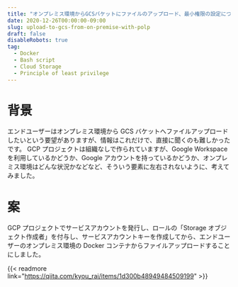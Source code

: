 ```yaml
---
title: "オンプレミス環境からGCSバケットにファイルのアップロード、最小権限の設定について"
date: 2020-12-26T00:00:00-09:00
slug: upload-to-gcs-from-on-premise-with-polp
draft: false
disableRobots: true
tag:
  - Docker
  - Bash script
  - Cloud Storage
  - Principle of least privilege
---
```


# 背景
エンドユーザーはオンプレミス環境から GCS バケットへファイルアップロードしたいという要望がありますが、情報はこれだけで、直接に聞くのも難しかったです。
GCP プロジェクトは組織なしで作られていますが、Google Workspace を利用しているかどうか、Google アカウントを持っているかどうか、オンプレミス環境はどんな状況かなどなど、そういう要素に左右されないように、考えてみました。

# 案
GCP プロジェクトでサービスアカウントを発行し、ロールの「Storage オブジェクト作成者」を付与し、サービスアカウントキーを作成してから、エンドユーザーのオンプレミス環境の Docker コンテナからファイルアップロードすることにしました。


{{< readmore link="https://qiita.com/kyou_rai/items/1d300b48949484509199" >}}